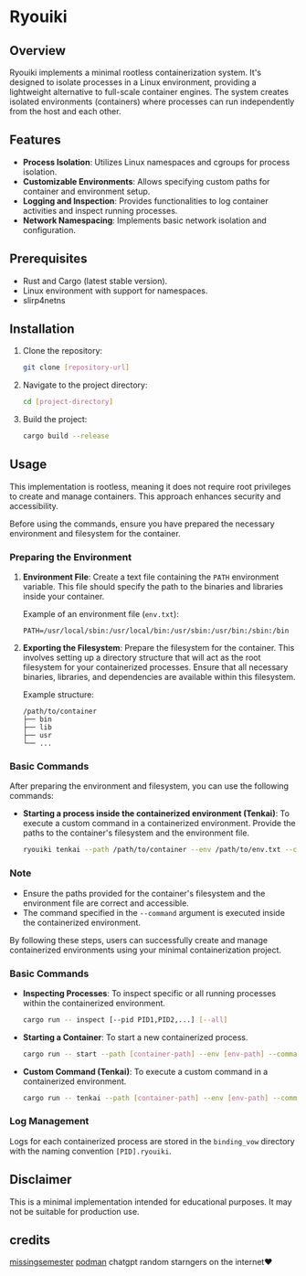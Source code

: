 # Ryouiki

## Overview

Ryouiki implements a minimal rootless containerization system. It's designed to isolate processes in a Linux environment, providing a lightweight alternative to full-scale container engines. The system creates isolated environments (containers) where processes can run independently from the host and each other.

## Features

- **Process Isolation**: Utilizes Linux namespaces and cgroups for process isolation.
- **Customizable Environments**: Allows specifying custom paths for container and environment setup.
- **Logging and Inspection**: Provides functionalities to log container activities and inspect running processes.
- **Network Namespacing**: Implements basic network isolation and configuration.

## Prerequisites

- Rust and Cargo (latest stable version).
- Linux environment with support for namespaces.
- slirp4netns

## Installation

1. Clone the repository:

   ```sh
   git clone [repository-url]
   ```

2. Navigate to the project directory:

   ```sh
   cd [project-directory]
   ```

3. Build the project:
   ```sh
   cargo build --release
   ```

## Usage

This implementation is rootless, meaning it does not require root privileges to create and manage containers. This approach enhances security and accessibility.

Before using the commands, ensure you have prepared the necessary environment and filesystem for the container.

### Preparing the Environment

1. **Environment File**: Create a text file containing the `PATH` environment variable. This file should specify the path to the binaries and libraries inside your container.

   Example of an environment file (`env.txt`):

   ```
   PATH=/usr/local/sbin:/usr/local/bin:/usr/sbin:/usr/bin:/sbin:/bin
   ```

2. **Exporting the Filesystem**: Prepare the filesystem for the container. This involves setting up a directory structure that will act as the root filesystem for your containerized processes. Ensure that all necessary binaries, libraries, and dependencies are available within this filesystem.

   Example structure:

   ```
   /path/to/container
   ├── bin
   ├── lib
   ├── usr
   └── ...
   ```

### Basic Commands

After preparing the environment and filesystem, you can use the following commands:

- **Starting a process inside the containerized environment (Tenkai)**: To execute a custom command in a containerized environment. Provide the paths to the container's filesystem and the environment file.
  ```sh
  ryouiki tenkai --path /path/to/container --env /path/to/env.txt --command [command-to-execute]
  ```

### Note

- Ensure the paths provided for the container's filesystem and the environment file are correct and accessible.
- The command specified in the `--command` argument is executed inside the containerized environment.

By following these steps, users can successfully create and manage containerized environments using your minimal containerization project.

### Basic Commands

- **Inspecting Processes**: To inspect specific or all running processes within the containerized environment.
  ```sh
  cargo run -- inspect [--pid PID1,PID2,...] [--all]
  ```
- **Starting a Container**: To start a new containerized process.
  ```sh
  cargo run -- start --path [container-path] --env [env-path] --command [command-to-execute]
  ```
- **Custom Command (Tenkai)**: To execute a custom command in a containerized environment.
  ```sh
  cargo run -- tenkai --path [container-path] --env [env-path] --command [command-to-execute]
  ```

### Log Management

Logs for each containerized process are stored in the `binding_vow` directory with the naming convention `[PID].ryouiki`.

## Disclaimer

This is a minimal implementation intended for educational purposes. It may not be suitable for production use.


## credits

[missingsemester](https://missingsemester.io/)
[podman](https://github.com/containers/podman)
chatgpt
random starngers on the internet❤️
